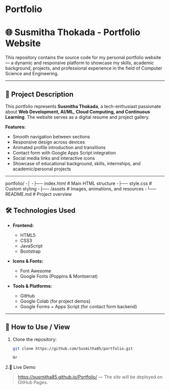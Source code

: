 # Portfolio

# 🌐 Susmitha Thokada - Portfolio Website

This repository contains the source code for my personal portfolio website — a dynamic and responsive platform to showcase my skills, academic background, projects, and professional experience in the field of Computer Science and Engineering.


---

## 📌 Project Description

This portfolio represents **Susmitha Thokada**, a tech-enthusiast passionate about **Web Development, AI/ML, Cloud Computing, and Continuous Learning**. The website serves as a digital resume and project gallery.

**Features:**
- Smooth navigation between sections
- Responsive design across devices
- Animated profile introduction and transitions
- Contact form with Google Apps Script integration
- Social media links and interactive icons
- Showcase of educational background, skills, internships, and academic/personal projects

---

portfolio/
-│
-├── index.html # Main HTML structure
-├── style.css # Custom styling
-├── /assets # Images, animations, and resources
-└── README.md # Project overview

## 🛠️ Technologies Used

- **Frontend:**
  - HTML5
  - CSS3
  - JavaScript
  - Bootstrap

- **Icons & Fonts:**
  - Font Awesome
  - Google Fonts (Poppins & Montserrat)

- **Tools & Platforms:**
  - GitHub
  - Google Colab (for project demos)
  - Google Forms + Apps Script (for contact form backend)

---

## 🚀 How to Use / View

1. Clone the repository:
   ```bash
   git clone https://github.com/Susmitha85/portfolio.git

   Or

2.🔗 Live Demo

> https://susmitha85.github.io/Portfolio/ — The site will be deployed on GitHub Pages.

